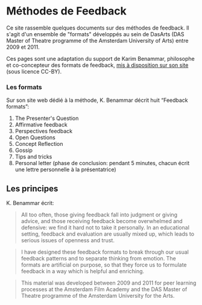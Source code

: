 # Méthodes de Feedback

Ce site rassemble quelques documents sur des méthodes de feedback. Il s'agit d'un ensemble de "formats" développés au sein de DasArts (DAS Master of Theatre programme of the Amsterdam University of Arts) entre 2009 et 2011.

Ces pages sont une adaptation du support de Karim Benammar, philosophe et co-concepteur des formats de feedback, [mis à disposition sur son site](https://philosophy.teachable.com/p/learning-from-feedback) (sous licence CC-BY).

### Les formats

Sur son site web dédié à la méthode, K. Benammar décrit huit “Feedback formats”:

1. The Presenter's Question
2. Affirmative feedback
3. Perspectives feedback
4. Open Questions
5. Concept Reflection
6. Gossip
7. Tips and tricks
8. Personal letter (phase de conclusion: pendant 5 minutes, chacun écrit une lettre personnelle à la présentatrice)

## Les principes

K. Benammar écrit: 

> All too often, those giving feedback fall into judgment or giving advice, and those receiving feedback become overwhelmed and defensive: we find it hard not to take it personally. In an educational setting, feedback and evaluation are usually mixed up, which leads to serious issues of openness and trust.

> I have designed these feedback formats to break through our usual feedback patterns and to separate thinking from emotion. The formats are artificial on purpose, so that they force us to formulate feedback in a way which is helpful and enriching.

> This material was developed between 2009 and 2011 for peer learning processes at the Amsterdam Film Academy and the DAS Master of Theatre programme of the Amsterdam University for the Arts.
